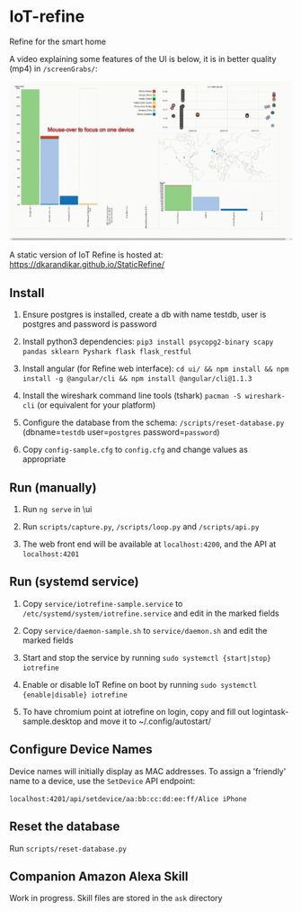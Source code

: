 # IoT-refine
Refine for the smart home

A video explaining some features of the UI is below, it is in better quality (mp4) in `/screenGrabs/`:

![IoT Refine Showcase](screenGrabs/IoTRefineShowcase.gif?raw=true "IoT Refine Showcase")

A static version of IoT Refine is hosted at: https://dkarandikar.github.io/StaticRefine/

## Install
1. Ensure postgres is installed, create a db with name testdb, user is postgres and password is password

2. Install python3 dependencies: `pip3 install psycopg2-binary scapy pandas sklearn Pyshark flask flask_restful`

3. Install angular (for Refine web interface): `cd ui/ && npm install && npm install -g @angular/cli && npm install @angular/cli@1.1.3`

4. Install the wireshark command line tools (tshark) `pacman -S wireshark-cli` (or equivalent for your platform)

4. Configure the database from the schema: `/scripts/reset-database.py` (dbname=`testdb` user=`postgres` password=`password`)

5. Copy `config-sample.cfg` to `config.cfg` and change values as appropriate

## Run (manually)
1. Run `ng serve` in \ui

2. Run `scripts/capture.py`, `/scripts/loop.py` and `/scripts/api.py`

3. The web front end will be available at `localhost:4200`, and the API at `localhost:4201`

## Run (systemd service)

1. Copy `service/iotrefine-sample.service` to `/etc/systemd/system/iotrefine.service` and edit in the marked fields

2. Copy `service/daemon-sample.sh` to `service/daemon.sh` and edit the marked fields

2. Start and stop the service by running `sudo systemctl {start|stop} iotrefine`

3. Enable or disable IoT Refine on boot by running `sudo systemctl {enable|disable} iotrefine`

4. To have chromium point at iotrefine on login, copy and fill out logintask-sample.desktop and move it to ~/.config/autostart/

## Configure Device Names

Device names will initially display as MAC addresses. To assign a 'friendly' name to a device, use the `SetDevice` API endpoint:

`localhost:4201/api/setdevice/aa:bb:cc:dd:ee:ff/Alice iPhone`

## Reset the database
Run `scripts/reset-database.py`

## Companion Amazon Alexa Skill
Work in progress. Skill files are stored in the `ask` directory
